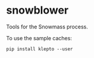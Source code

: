 # snowblower
Tools for the Snowmass process.



To use the sample caches:
```
pip install klepto --user
```


